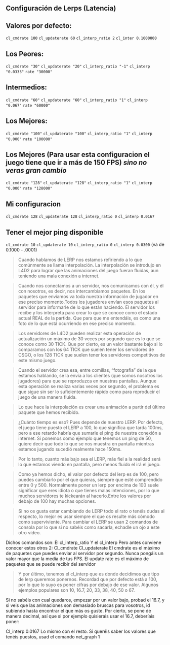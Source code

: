 ## Configuración de Lerps (Latencia)


## Valores por defecto:
`cl_cmdrate 100`
`cl_updaterate 60`
`cl_interp_ratio 2`
`cl_inter 0.1000000`

## Los Peores:

`cl_cmdrate "30"`
`cl_updaterate "20"`
`cl_interp_ratio "-1"`
`cl_interp "0.0333"`
`rate "30000"`

## Intermedios:
`cl_cmdrate "60"`
`cl_updaterate "60"`
`cl_interp_ratio "1"`
`cl_interp "0.067"`
`rate "60000"`

## Los Mejores:
`cl_cmdrate "100"`
`cl_updaterate "100"`
`cl_interp_ratio "1"`
`cl_interp "0.000"` 
`rate "100000"`

## Los Mejores (Para usar esta configuracion el juego tiene que ir a más de 150 FPS) *sino no veras gran cambio*
`cl_cmdrate "128"`
`cl_updaterate "128"`
`cl_interp_ratio "1"`
`cl_interp "0.000"`
`rate "128000"`

## Mi configuracion
`cl_cmdrate 128`
`cl_updaterate 128`
`cl_interp_ratio 0`
`cl_interp 0.0167`

## Tener el mejor ping disponible
`cl_cmdrate 10`
`cl_updaterate 10`
`cl_interp_ratio 0`
`cl_interp 0.0300` (va de 0.1000 - .0001)

> Cuando hablamos de LERP nos estamos refiriendo a lo que comúnmente se llama interpolación. La interpolación se introdujo en L4D2 para lograr que las animaciones del juego fueran fluidas, aun teniendo una mala conexión a internet.

> Cuando nos conectamos a un servidor, nos comunicamos con él, y él con nosotros, es decir, nos intercambiamos paquetes. En los paquetes que enviamos va toda nuestra información de jugador en ese preciso momento.Todos los jugadores envían esos paquetes al servidor para informarle de lo que están haciendo. El servidor los recibe y los interpreta para crear lo que se conoce como el estado actual REAL de la partida. Que para que me entendáis, es como una foto de lo que está ocurriendo en ese preciso momento. 

> Los servidores de L4D2 pueden realizar esta operación de actualización un máximo de 30 veces por segundo  que es lo que se conoce como 30 TICK. Que por cierto, es un valor bastante bajo si lo comparamos con los 64 TICK que suelen tener los servidores de CSGO, o los 128 TICK que suelen tener los servidores competitivos de este mismo juego.

> Cuando el servidor crea esa, entre comillas, “fotografia” de la que estamos hablando, se la envía a los clientes (que somos nosotros los jugadores) para que se reproduzca en nuestras pantallas.
Aunque esta operación se realiza varias veces por segundo, el problema es que sigue sin ser lo suficientemente rápido como para reproducir el juego de una manera fluida.

> Lo que hace la interpolación es crear una animación a partir del último paquete que hemos recibido. 

> ¿Cuánto tiempo es eso? Pues depende de nuestro LERP.
Por defecto, el juego tiene puesto el LERP a 100, lo que significa que tarda 100ms, pero a ese retardo habría que sumarle el ping de nuestra conexión a internet. Si ponemos como ejemplo que tenemos un ping de 50, quiere decir que todo lo que se nos muestra en pantalla mientras estamos jugando sucedió realmente hace 150ms.

> Por lo tanto, cuanto más bajo sea el LERP, más fiel a la realidad será lo que estamos viendo en pantalla, pero menos fluido el irá el juego. 

> Como ya hemos dicho, el valor por defecto del lerp es de 100, pero puedes cambiarlo por el que quieras, siempre que esté comprendido entre 0 y 500.
Normalmente poner un lerp por encima de 100 suele significar que eres idiota o que tienes malas intenciones, por lo que muchos servidores te kickearán al hacerlo.Entre los valores por debajo de 100 hay muchas opciones. 

> Si no os gusta estar cambiando de LERP todo el rato o tenéis dudas al respecto, lo mejor es usar siempre el que os resulte más cómodo como superviviente.
Para cambiar el LERP se usan 2 comandos de consola por lo que si no sabéis como sacarla, echadle un ojo a este otro vídeo.

Dichos comandos son:
El cl_interp_ratio
Y el cl_interp
Pero antes conviene conocer estos otros 2:
Cl_cmdrate
Cl_updaterate
El cmdrate es el máximo de paquetes que puedes enviar al servidor por segundo. Nunca pongáis un valor mayor que la media de tus FPS.
El update rate es el máximo de paquetes que se puede recibir del servidor

> Y por último, tenemos el cl_interp que es donde decidimos que tipo de lerp queremos ponernos. Recordad que por defecto está a 100, por lo que lo suyo es poner cifras por debajo de ese valor.
Algunos ejemplos populares son 10, 16.7, 20, 33, 38, 40, 50 o 67.

Si no sabéis con cual quedaros, empezar por un valor bajo, probad el 16.7, y si veis que las animaciones son demasiado bruscas para vosotros, id subiendo hasta encontrar el que más os guste. 
Por cierto, se pone de manera decimal, así que si por ejemplo quisierais usar el 16.7, deberíais poner:

Cl_interp 0.0167
Lo mismo con el resto.
Si queréis saber los valores que tenéis puestos, usad el comando net_graph 1
